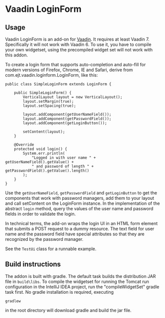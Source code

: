 # Vaadin LoginForm

## Usage
Vaadin LoginForm is an add-on for [Vaadin](https://vaadin.com). It requires at least Vaadin 7.
Specifically it will not work with Vaadin 6. To use it, you have to compile your own widgetset, using the
precompiled widget set will not work with this addon.

To create a login form that supports auto-completion and auto-fill for modern versions of Firefox, Chrome, IE and
Safari, derive from com.ejt.vaadin.loginform.LoginForm, like this:

    public class SimpleLoginForm extends LoginForm {

        public SimpleLoginForm() {
            VerticalLayout layout = new VerticalLayout();
            layout.setMargin(true);
            layout.setSpacing(true);

            layout.addComponent(getUserNameField());
            layout.addComponent(getPasswordField());
            layout.addComponent(getLoginButton());

            setContent(layout);
        }

        @Override
        protected void login() {
            System.err.println(
                "Logged in with user name " + getUserNameField().getValue() +
                " and password of length " + getPasswordField().getValue().length()
            );
        }
    }

Use the `getUserNameField`, `getPasswordField` and `getLoginButton` to get the components that work with password managers,
add them to your layout and call setContent on the LoginForm instance. In the implementation of the abstract `login`
method, query the values of the user name and password fields in order to validate the login.

In technical terms, the add-on wraps the login UI in an HTML form element that submits a POST request to a dummy resource.
The text field for user name and the password field have special attributes so that they are recognized by the password manager.

See the `TestUi` class for a runnable example.

## Build instructions

The addon is built with gradle. The default task builds the distribution JAR file in `build\libs`.
To compile the widgetset for running the Tomcat run configuration in the IntelliJ IDEA project,
run the "compileWidgetSet" gradle task first. No gradle installation is required, executing

    gradlew

in the root directory will download gradle and build the jar file.
